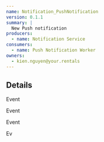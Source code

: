 ```yaml
---
name: Notification_PushNotification
version: 0.1.1
summary: |
  New Push notification
producers:
  - name: Notification Service
consumers:
  - name: Push Notification Worker
owners:
  - kien.nguyen@your.rentals
---
```


## Details

Event

Event

Event

Ev
